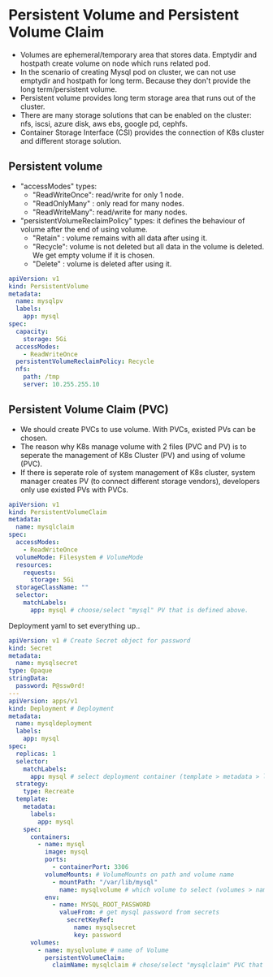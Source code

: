 # Persistent Volume and Persistent Volume Claim

- Volumes are ephemeral/temporary area that stores data. Emptydir and hostpath create volume on node which runs related pod.
- In the scenario of creating Mysql pod on cluster, we can not use emptydir and hostpath for long term. Because they don't provide the long term/persistent volume.
- Persistent volume provides long term storage area that runs out of the cluster.
- There are many storage solutions that can be enabled on the cluster: nfs, iscsi, azure disk, aws ebs, google pd, cephfs.
- Container Storage Interface (CSI) provides the connection of K8s cluster and different storage solution.

## Persistent volume

- "accessModes" types:
  - "ReadWriteOnce": read/write for only 1 node.
  - "ReadOnlyMany" : only read for many nodes.
  - "ReadWriteMany": read/write for many nodes.
- "persistentVolumeReclaimPolicy" types: it defines the behaviour of volume after the end of using volume.
  - "Retain" : volume remains with all data after using it.
  - "Recycle": volume is not deleted but all data in the volume is deleted. We get empty volume if it is chosen.
  - "Delete" : volume is deleted after using it.

```yml
apiVersion: v1
kind: PersistentVolume
metadata:
  name: mysqlpv
  labels:
    app: mysql
spec:
  capacity:
    storage: 5Gi
  accessModes:
    - ReadWriteOnce
  persistentVolumeReclaimPolicy: Recycle
  nfs:
    path: /tmp
    server: 10.255.255.10
```

## Persistent Volume Claim (PVC)

- We should create PVCs to use volume. With PVCs, existed PVs can be chosen.
- The reason why K8s manage volume with 2 files (PVC and PV) is to seperate the management of K8s Cluster (PV) and using of volume (PVC).
- If there is seperate role of system management of K8s cluster, system manager creates PV (to connect different storage vendors), developers only use existed PVs with PVCs.

```yml
apiVersion: v1
kind: PersistentVolumeClaim
metadata:
  name: mysqlclaim
spec:
  accessModes:
    - ReadWriteOnce
  volumeMode: Filesystem # VolumeMode
  resources:
    requests:
      storage: 5Gi
  storageClassName: ""
  selector:
    matchLabels:
      app: mysql # choose/select "mysql" PV that is defined above.
```

Deployment yaml to set everything up..

```yml
apiVersion: v1 # Create Secret object for password
kind: Secret
metadata:
  name: mysqlsecret
type: Opaque
stringData:
  password: P@ssw0rd!
---
apiVersion: apps/v1
kind: Deployment # Deployment
metadata:
  name: mysqldeployment
  labels:
    app: mysql
spec:
  replicas: 1
  selector:
    matchLabels:
      app: mysql # select deployment container (template > metadata > labels)
  strategy:
    type: Recreate
  template:
    metadata:
      labels:
        app: mysql
    spec:
      containers:
        - name: mysql
          image: mysql
          ports:
            - containerPort: 3306
          volumeMounts: # VolumeMounts on path and volume name
            - mountPath: "/var/lib/mysql"
              name: mysqlvolume # which volume to select (volumes > name)
          env:
            - name: MYSQL_ROOT_PASSWORD
              valueFrom: # get mysql password from secrets
                secretKeyRef:
                  name: mysqlsecret
                  key: password
      volumes:
        - name: mysqlvolume # name of Volume
          persistentVolumeClaim:
            claimName: mysqlclaim # chose/select "mysqlclaim" PVC that is defined above.
```
